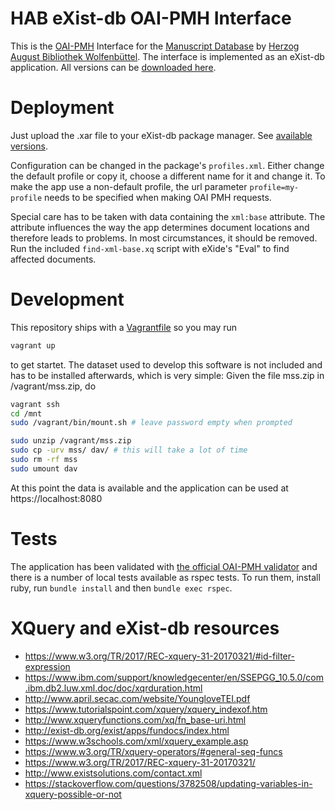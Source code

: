 # HAB eXist-db OAI-PMH Interface

This is the
[OAI-PMH](https://www.openarchives.org/OAI/openarchivesprotocol.html) Interface
for the [Manuscript Database](http://diglib.hab.de/?db=mss&lang=en) by
[Herzog August Bibliothek Wolfenbüttel](http://www.hab.de/en/home.html). The 
interface is implemented as an eXist-db application. All versions can be
[downloaded here](https://github.com/wendig-ou/hab-oai-pmh/tree/master/dist).

# Deployment

Just upload the .xar file to your eXist-db package manager. See
[available versions](https://github.com/wendig-ou/hab-oai-pmh/tree/master/dist).

Configuration can be changed in the package's `profiles.xml`. Either change the
default profile or copy it, choose a different name for it and change it. To
make the app use a non-default profile, the url parameter `profile=my-profile`
needs to be specified when making OAI PMH requests.

Special care has to be taken with data containing the `xml:base` attribute. The
attribute influences the way the app determines document locations and therefore
leads to problems. In most circumstances, it should be removed. Run the
included `find-xml-base.xq` script with eXide's "Eval" to find affected
documents.

# Development

This repository ships with a [Vagrantfile](https://www.vagrantup.com/) so you may run

~~~bash
vagrant up
~~~

to get startet. The dataset used to develop this software is not
included and has to be installed afterwards, which is very simple: Given the
file mss.zip in /vagrant/mss.zip, do

~~~bash
vagrant ssh
cd /mnt
sudo /vagrant/bin/mount.sh # leave password empty when prompted

sudo unzip /vagrant/mss.zip
sudo cp -urv mss/ dav/ # this will take a lot of time
sudo rm -rf mss
sudo umount dav
~~~

At this point the data is available and the application can be used at
https://localhost:8080

# Tests

The application has been validated with
[the official OAI-PMH validator](https://www.openarchives.org/Register/ValidateSite)
and there is a number of local tests available as rspec tests. To run them,
install ruby, run `bundle install` and then `bundle exec rspec`.

# XQuery and eXist-db resources

* https://www.w3.org/TR/2017/REC-xquery-31-20170321/#id-filter-expression
* https://www.ibm.com/support/knowledgecenter/en/SSEPGG_10.5.0/com.ibm.db2.luw.xml.doc/doc/xqrduration.html
* http://www.april.secac.com/website/YoungloveTEI.pdf
* https://www.tutorialspoint.com/xquery/xquery_indexof.htm
* http://www.xqueryfunctions.com/xq/fn_base-uri.html
* http://exist-db.org/exist/apps/fundocs/index.html
* https://www.w3schools.com/xml/xquery_example.asp
* https://www.w3.org/TR/xquery-operators/#general-seq-funcs
* https://www.w3.org/TR/2017/REC-xquery-31-20170321/
* http://www.existsolutions.com/contact.xml
* https://stackoverflow.com/questions/3782508/updating-variables-in-xquery-possible-or-not